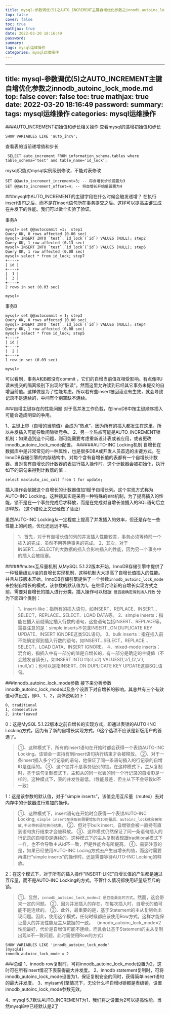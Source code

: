 ```yaml
---
title: mysql-参数调优(5)之AUTO_INCREMENT主键自增优化参数之innodb_autoinc_lock_mode.md
top: false
cover: false
toc: true
mathjax: true
date: 2022-03-20 18:16:49
password:
summary:
tags: mysql运维操作
categories: mysql运维操作
---
```

---
title: mysql-参数调优(5)之AUTO_INCREMENT主键自增优化参数之innodb_autoinc_lock_mode.md
top: false
cover: false
toc: true
mathjax: true
date: 2022-03-20 18:16:49
password:
summary:
tags: mysql运维操作
categories: mysql运维操作
---
###AUTO_INCREMENT初始值和步长相关操作
查看mysql的递增初始值和步长
~~~
SHOW VARIABLES LIKE 'auto_inc%'; 
~~~

查看表的当前递增值和步长
~~~
 SELECT auto_increment FROM information_schema.tables where table_schema='test' and table_name='id_lock';
~~~
mysql只能对mysql实例级别修改，不能对表修改
~~~
SET @@auto_increment_increment=3; -- 将自增长步长设置为3
SET @@auto_increment_offset=4; -- 将自增长开始值设置为4
~~~


###mysql中AUTO_INCREMENT的主键字段在什么时候会触发递增？
在执行insert语句之后，而不是在insert语句所在事务提交之后。这样可以提高主键生成在并发下的性能。我们可以做个实验了验证。

事务A
~~~
mysql> set @@autocommit =1;  step1
Query OK, 0 rows affected (0.00 sec) 
mysql> INSERT INTO `test`.`id_lock`(`id`) VALUES (NULL); step2
Query OK, 1 row affected (0.13 sec)
mysql> INSERT INTO `test`.`id_lock`(`id`) VALUES (NULL); step6
Query OK, 1 row affected (0.00 sec)
mysql> select * from id_lock; step7
+----+
| id |
+----+
|  1 |
|  3 |
+----+
2 rows in set (0.03 sec)

mysql> 
~~~
事务B
~~~
mysql> set @@autocommit = 1; step3
Query OK, 0 rows affected (0.00 sec)
mysql> INSERT INTO `test`.`id_lock`(`id`) VALUES (NULL); step4
Query OK, 1 row affected (0.00 sec)
mysql> select * from id_lock; step5
+----+
| id |
+----+
|  2 |
+----+
1 row in set (0.03 sec)

mysql> 
~~~
可以看到，事务A和B都没有commit ，它们的自增当前值互相受影响。有点像RU读未提交的隔离级别下出现的"脏读"。然而这里允许读到已经其它事务未提交的自增当前值。这样做是为了性能考虑。所以若有些insert被回滚没有生效，就会导致记录不是连续的，中间有个别空缺不连续。

###自增主键存在的性能问题
对于高并发工作负载，在InnoDB中按主键顺序插入可能会造成明显的争用。

1、主键上界（自增的当前值）会成为”热点”，因为所有的插入都发生在这里，所以并发插入可能导致间隙锁竞争。
2、另一个热点可能是AUTO_INCREMENT锁机制：如果遇到这个问题，则可能需要考虑重新设计表或者应用，或者更改innodb_autoinc_lock_mode配置。
######AUTO-INC Locking机制
自增长在数据库中是非常常见的一种属性，也是很多DBA或开发人员首选的主键方式。在InnoDB存储引擎的内存结构中，对每个含有自增长值的表都有一个自增长计数器。当对含有自增长的计数器的表进行插入操作时，这个计数器会被初始化，执行如下的语句来得到计数器的值：
~~~
select max(auto_inc_col) from t for update;
~~~
插入操作会依据这个自增长的计数器值加1赋予自增长列。这个实现方式称为AUTO-INC Locking。这种锁其实是采用一种特殊的`表锁`机制，为了提高插入的性能，锁不是在一个事务完成后才释放，而是在完成对自增长值插入的SQL语句后立即释放。（这个结论上文已经做了验证）

虽然AUTO-INC Locking从一定程度上提高了并发插入的效率，但还是存在一些性能上的问题，优化还远远不够。
>1、首先，对于有自增长值的列的并发插入性能较差，事务必须等待前一个插入的完成，虽然不用等待事务的完成。
2、其次，对于INSERT….SELECT的大数据的插入会影响插入的性能，因为另一个事务中的插入会被阻塞。

######mutex互斥量机制
从MySQL 5.1.22版本开始，InnoDB存储引擎中提供了一种轻量级`互斥量`的自增长实现机制，这种机制大大提高了自增长值插入的性能。并且从该版本开始，InnoDB存储引擎提供了一个参数`innodb_autoinc_lock_mode`来控制自增长的模式，该参数的默认值为1。在继续讨论新的自增长实现方式之前，需要对自增长的插入进行分类。插入操作可以根据` 是否能确定得到插入行数` 分为下面四个类别：

>1、insert-like：指所有的插入语句，如INSERT、REPLACE、INSERT…SELECT，REPLACE…SELECT、LOAD DATA等。
2、simple inserts：指能在插入前就确定插入行数的语句，这些语句包括INSERT、REPLACE等。需要注意的是：simple inserts不包含INSERT…ON DUPLICATE KEY UPDATE、INSERT IGNORE这类SQL语句。
3、bulk inserts：指在插入前不能确定得到插入行数的语句，如INSERT…SELECT，REPLACE…SELECT，LOAD DATA、INSERT IGNORE。
4、mixed-mode inserts：混合的，指插入中有一部分的值是自增长的，有一部分是确定的主键值（不会触发自镇长）。如INSERT INTO t1(c1,c2) VALUES(1,’a’),(2,’a’),(null,’a’)；也可以是指INSERT…ON DUPLICATE KEY UPDATE这类SQL语句。

###innodb_autoinc_lock_mode参数
接下来分析参数innodb_autoinc_lock_mode以及各个设置下对自增长的影响，其总共有三个有效值可供设定，即0、1、2，具体说明如下：
~~~
0, traditional
1, consecutive
2, interleaved
~~~

0：这是MySQL 5.1.22版本之前自增长的实现方式，即通过表锁的AUTO-INC Locking方式，因为有了新的自增长实现方式，0这个选项不应该是新版用户的首选了。

>①、这种模式下，所有的insert语句在开始时都会获得一个表锁AUTO-INC Locking。该锁会一直持有到insert语句执行结束才会被释放。
②、对于一条insert插入多个行记录的语句，他保证了同一条语句插入的行记录的自增ID是连续的。
③、这个锁并不是事务级别的锁。在这种模式下，主从复制时，基于语句复制模式下，主和从的同一张表的同一个行记录的自增ID是一样的。这种模式下，表的并发性最低。（性能最差，但主从下不会导致id不一致）


1：这是该参数的默认值，对于”simple inserts”，该值会用互斥量（mutex）去对内存中的计数器进行累加的操作。

>①、这种模式下，insert语句在开始时会获得一个表锁AUTO-INC Locking, `simple insert在获取到需要增加的ID的量后，autoinc_lock就会被释放,不必等到语句执行结束`。
②、但对于bulk insert，自增锁会被一直持有直到语句执行结束才会被释放。
③、这种模式仍然保证了同一条语句插入的行记录的自增ID是连续的。这种模式下的主从复制表现跟traditional模式下一样，也不会导致主从id不一致，但是性能会有所提高。
④、需要注意的是，如果已经使用AUTO-INC Locing方式去产生自增长的值，而这时需要再进行”simple inserts”的操作时，还是需要等待AUTO-INC Locking的释放。

2：在这个模式下，对于所有的插入操作”INSERT-LIKE”自增长值的产生都是通过互斥量，而不是AUTO-INC Locking的方式。不管什么情况都使用轻量级互斥的锁。

>①、显然，`innodb_autoinc_lock_mode=2 是性能最高的方式`。然而，这会带来一定的问题。
②、因为并发插入的存在，在每次插入时，自增长的值可能不是连续的。
③、此外，最重要的是，基于Statement的主从复制会出现问题。因此，使用这个模式，任何时候都应该使用Row方式。这样才能保证最大的并发性能及主从数据的一致。
（innodb_autoinc_lock_mode=2 性能最好，代价是自增值可能不连续。而且会让基于Statement的主从复制出现id不一致问题，此时需使用Row的方式）

~~~
SHOW VARIABLES LIKE 'innodb_autoinc_lock_mode'
[mysqld]
innodb_autoinc_lock_mode = 2
~~~

###总结
1、innodb  row复制时，可将innodb_autoinc_lock_mode设置为2，这时可在所有insert情况下表获得最大并发度。
2、innodb statement复制时，可将innodb_autoinc_lock_mode设置为1，保证复制安全的同时，获得简单insert语句的最大并发度。
3、myisam引擎情况下，无论什么样自增id锁都是表级锁，设置innodb_autoinc_lock_mode参数无效。

4、mysql 5.7默认AUTO_INCREMENT为1，我们将之设置为2可以提高性能。当然mysql8中已经默认是2了
